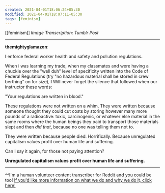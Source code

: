 ```yaml
---
created: 2021-04-01T18:06:24+05:30
modified: 2021-04-01T18:07:11+05:30
tags: [feminism]
---
```

[[feminism]]
 *Image Transcription: Tumblr Post*

---

**themightyglamazon:**

I enforce federal worker health and safety and pollution regulations.  
  
When i was learning my trade, when my classmates and were having a chuckle over the "well duh" level of specificity written into the Code of Federal Regulations (try "no hazardous material shall be stored in crew berthing" on for size), I Will never forget the silence that followed when our instructor these words:   
  
"Your regulations are written in blood."
   
These regulations were not written on a whim. They were written because someone thought they could cut costs by storing however many more pounds of a radioactive: toxic, carcinogenic, or whatever else material in the same rooms where the human beings they paid to transport those materials slept and then *did that*, because no one was telling them not to.  
  
They were written because people died. Horrifically. Because unregulated capitalism values profit over human life and suffering.
  
Can I say it again, for those not paying attention?  
  
**Unregulated capitalism values profit over human life and suffering.**

---

^^I'm&#32;a&#32;human&#32;volunteer&#32;content&#32;transcriber&#32;for&#32;Reddit&#32;and&#32;you&#32;could&#32;be&#32;too!&#32;[If&#32;you'd&#32;like&#32;more&#32;information&#32;on&#32;what&#32;we&#32;do&#32;and&#32;why&#32;we&#32;do&#32;it,&#32;click&#32;here!](https://www.reddit.com/r/TranscribersOfReddit/wiki/index) 
